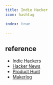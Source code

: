 ```yaml
---
title: Indie Hacker
icon: hashtag

index: true

---
```


## reference

- [Indie Hackers](https://www.indiehackers.com)
- [Hacker News](https://news.ycombinator.com)
- [Product Hunt](https://www.producthunt.com)
- [Makerlog](https://getmakerlog.com/)